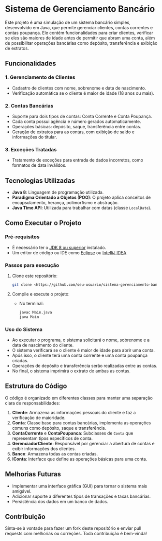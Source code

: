 # Sistema de Gerenciamento Bancário

Este projeto é uma simulação de um sistema bancário simples, desenvolvido em Java, que permite gerenciar clientes, contas correntes e contas poupança. Ele contém funcionalidades para criar clientes, verificar se eles são maiores de idade antes de permitir que abram uma conta, além de possibilitar operações bancárias como depósito, transferência e exibição de extratos.

## Funcionalidades

### 1. **Gerenciamento de Clientes**

- Cadastro de clientes com nome, sobrenome e data de nascimento.
- Verificação automática se o cliente é maior de idade (18 anos ou mais).

### 2. **Contas Bancárias**

- Suporte para dois tipos de contas: Conta Corrente e Conta Poupança.
- Cada conta possui agência e número gerados automaticamente.
- Operações básicas: depósito, saque, transferência entre contas.
- Geração de extratos para as contas, com exibição de saldo e informações do titular.

### 3. **Exceções Tratadas**

- Tratamento de exceções para entrada de dados incorretos, como formatos de data inválidos.

## Tecnologias Utilizadas

- **Java 8**: Linguagem de programação utilizada.
- **Paradigma Orientado a Objetos (POO)**: O projeto aplica conceitos de encapsulamento, herança, polimorfismo e abstração.
- **Java Time API**: Utilizada para trabalhar com datas (classe `LocalDate`).

## Como Executar o Projeto

### Pré-requisitos

- É necessário ter o [JDK 8 ou superior](https://www.oracle.com/java/technologies/javase-downloads.html) instalado.
- Um editor de código ou IDE como [Eclipse](https://www.eclipse.org/downloads/) ou [IntelliJ IDEA](https://www.jetbrains.com/idea/).

### Passos para execução

1. Clone este repositório:

    ```bash
    git clone <https://github.com/seu-usuario/sistema-gerenciamento-bancario.git>
    
    ```

2. Compile e execute o projeto:
    - No terminal:

        ```bash
        javac Main.java
        java Main
        
        ```


### Uso do Sistema

- Ao executar o programa, o sistema solicitará o nome, sobrenome e a data de nascimento do cliente.
- O sistema verificará se o cliente é maior de idade para abrir uma conta.
- Após isso, o cliente terá uma conta corrente e uma conta poupança criadas.
- Operações de depósito e transferência serão realizadas entre as contas.
- No final, o sistema imprimirá o extrato de ambas as contas.

## Estrutura do Código

O código é organizado em diferentes classes para manter uma separação clara de responsabilidades:

1. **Cliente**: Armazena as informações pessoais do cliente e faz a verificação de maioridade.
2. **Conta**: Classe base para contas bancárias, implementa as operações comuns como depósito, saque e transferência.
3. **ContaCorrente** e **ContaPoupanca**: Subclasses de `Conta` que representam tipos específicos de conta.
4. **GerenciadorCliente**: Responsável por gerenciar a abertura de contas e exibir informações dos clientes.
5. **Banco**: Armazena todas as contas criadas.
6. **IConta**: Interface que define as operações básicas para uma conta.

## Melhorias Futuras

- Implementar uma interface gráfica (GUI) para tornar o sistema mais amigável.
- Adicionar suporte a diferentes tipos de transações e taxas bancárias.
- Persistência dos dados em um banco de dados.

## Contribuição

Sinta-se à vontade para fazer um fork deste repositório e enviar pull requests com melhorias ou correções. Toda contribuição é bem-vinda!

